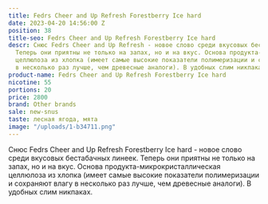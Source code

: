 ```yaml
---
title: Fedrs Cheer and Up Refresh Forestberry Ice hard
date: 2023-04-20 14:56:00 Z
position: 38
title-seo: Fedrs Cheer and Up Refresh Forestberry Ice hard
descr: Снюс Fedrs Cheer and Up Refresh - новое слово среди вкусовых бестабачных линеек.
  Теперь они приятны не только на запах, но и на вкус. Основа продукта-микрокристаллическая
  целлюлоза из хлопка (имеет самые высокие показатели полимеризации и сохраняют влагу
  в несколько раз лучше, чем древесные аналоги). В удобных слим никпаках.
product-name: Fedrs Cheer and Up Refresh Forestberry Ice hard
nicotine: 55
portions: 20
price: 2800
brand: Other brands
sale: new-snus
taste: лесная ягода, мята
image: "/uploads/1-b34711.png"
---
```


Снюс Fedrs Cheer and Up Refresh Forestberry Ice hard - новое слово среди вкусовых бестабачных линеек. Теперь они приятны не только на запах, но и на вкус. Основа продукта-микрокристаллическая целлюлоза из хлопка (имеет самые высокие показатели полимеризации и сохраняют влагу в несколько раз лучше, чем древесные аналоги). В удобных слим никпаках.